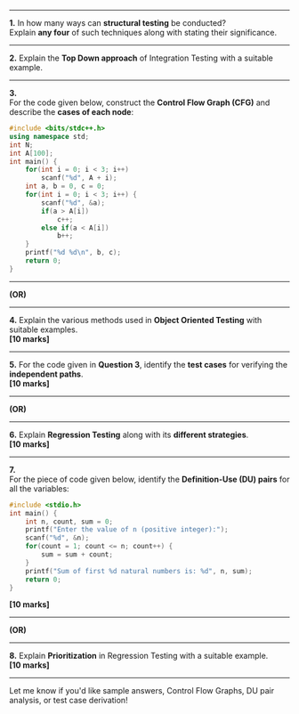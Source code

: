 
---

**1.** In how many ways can **structural testing** be conducted?  
Explain **any four** of such techniques along with stating their significance.  


---

**2.** Explain the **Top Down approach** of Integration Testing with a suitable example.  


---

**3.**  
For the code given below, construct the **Control Flow Graph (CFG)** and describe the **cases of each node**:

```cpp
#include <bits/stdc++.h>
using namespace std;
int N;
int A[100];
int main() {
    for(int i = 0; i < 3; i++)
        scanf("%d", A + i);
    int a, b = 0, c = 0;
    for(int i = 0; i < 3; i++) {
        scanf("%d", &a);
        if(a > A[i])
            c++;
        else if(a < A[i])
            b++;
    }
    printf("%d %d\n", b, c);
    return 0;
}
```



---

**(OR)**

---

**4.** Explain the various methods used in **Object Oriented Testing** with suitable examples.  
**[10 marks]**

---

**5.** For the code given in **Question 3**, identify the **test cases** for verifying the **independent paths**.  
**[10 marks]**

---

**(OR)**

---

**6.** Explain **Regression Testing** along with its **different strategies**.  
**[10 marks]**

---

**7.**  
For the piece of code given below, identify the **Definition-Use (DU) pairs** for all the variables:

```c
#include <stdio.h>
int main() {
    int n, count, sum = 0;
    printf("Enter the value of n (positive integer):");
    scanf("%d", &n);
    for(count = 1; count <= n; count++) {
        sum = sum + count;
    }
    printf("Sum of first %d natural numbers is: %d", n, sum);
    return 0;
}
```

**[10 marks]**

---

**(OR)**

---

**8.** Explain **Prioritization** in Regression Testing with a suitable example.  
**[10 marks]**

---

Let me know if you'd like sample answers, Control Flow Graphs, DU pair analysis, or test case derivation!